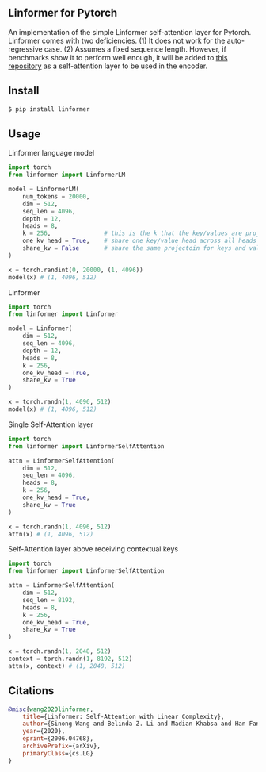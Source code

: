 ## Linformer for Pytorch

An implementation of the simple Linformer self-attention layer for Pytorch. Linformer comes with two deficiencies. (1) It does not work for the auto-regressive case. (2) Assumes a fixed sequence length. However, if benchmarks show it to perform well enough, it will be added to <a href="https://github.com/lucidrains/linear-attention-transformer">this repository</a> as a self-attention layer to be used in the encoder.

## Install

```bash
$ pip install linformer
```

## Usage

Linformer language model

```python
import torch
from linformer import LinformerLM

model = LinformerLM(
    num_tokens = 20000,
    dim = 512,
    seq_len = 4096,
    depth = 12,
    heads = 8,
    k = 256,               # this is the k that the key/values are projected to along the sequence dimension
    one_kv_head = True,    # share one key/value head across all heads
    share_kv = False       # share the same projectoin for keys and values
)

x = torch.randint(0, 20000, (1, 4096))
model(x) # (1, 4096, 512)
```

Linformer

```python
import torch
from linformer import Linformer

model = Linformer(
    dim = 512,
    seq_len = 4096,
    depth = 12,
    heads = 8,
    k = 256,
    one_kv_head = True,
    share_kv = True
)

x = torch.randn(1, 4096, 512)
model(x) # (1, 4096, 512)
```

Single Self-Attention layer

```python
import torch
from linformer import LinformerSelfAttention

attn = LinformerSelfAttention(
    dim = 512,
    seq_len = 4096,
    heads = 8,
    k = 256,
    one_kv_head = True,
    share_kv = True
)

x = torch.randn(1, 4096, 512)
attn(x) # (1, 4096, 512)
```

Self-Attention layer above receiving contextual keys

```python
import torch
from linformer import LinformerSelfAttention

attn = LinformerSelfAttention(
    dim = 512,
    seq_len = 8192,
    heads = 8,
    k = 256,
    one_kv_head = True,
    share_kv = True
)

x = torch.randn(1, 2048, 512)
context = torch.randn(1, 8192, 512)
attn(x, context) # (1, 2048, 512)
```

## Citations

```bibtex
@misc{wang2020linformer,
    title={Linformer: Self-Attention with Linear Complexity},
    author={Sinong Wang and Belinda Z. Li and Madian Khabsa and Han Fang and Hao Ma},
    year={2020},
    eprint={2006.04768},
    archivePrefix={arXiv},
    primaryClass={cs.LG}
}
```
